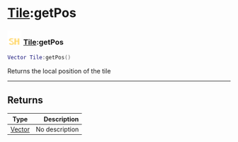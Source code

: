 # [Tile](../tile/README.md):getPos

### <img src="../../.gitbook/assets/shared.png" width="32" height="32" /> [Tile](../tile/README.md):getPos

```lua
Vector Tile:getPos()
```

Returns the local position of the tile<br>

-----------------
## Returns

| Type   | Description |
| ------ | ----------: |
| [Vector](../vector/README.md) | No description |
